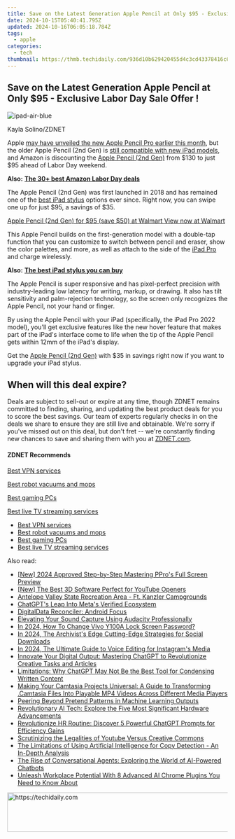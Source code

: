 ```yaml
---
title: Save on the Latest Generation Apple Pencil at Only $95 - Exclusive Labor Day Sale Offer !
date: 2024-10-15T05:40:41.795Z
updated: 2024-10-16T06:05:18.784Z
tags:
  - apple
categories:
  - tech
thumbnail: https://thmb.techidaily.com/936d10b629420455d4c3cd43378416c6e205e5dc73cdd968038b275d13e490d5.png
---
```


## Save on the Latest Generation Apple Pencil at Only $95 - Exclusive Labor Day Sale Offer !

![ipad-air-blue](https://www.zdnet.com/a/img/resize/3d7669990827e2514b1a4f385beee113e22f0295/2024/03/29/76e0e681-ab36-455e-b3e5-3926c31697a8/img-1356.jpg?auto=webp&width=1280)

Kayla Solino/ZDNET

Apple [may have unveiled the new Apple Pencil Pro earlier this month](https://www.zdnet.com/article/everything-apple-will-announce-at-its-ipad-event-on-may-7-ipad-pro-air-pencil-and-more/), but the older Apple Pencil (2nd Gen) is [still compatible with new iPad models](https://www.zdnet.com/article/apple-pencil-pro-vs-apple-pencil-2/), and Amazon is discounting the [Apple Pencil (2nd Gen)](https://goto.walmart.com/c/5597632/565706/9383?sharedid=zdnet&partnerpropertyid=1980086&u=https%3A%2F%2Fwww.walmart.com%2Fip%2FApple-Pencil-2nd-Generation-Pixel-Perfect-Precision-Industry-Leading-Low-Latency-Perfect-Note-Taking-Drawing-Signing-documents-Attaches-Charges-Pairs%2F949679706&subId1=zd-__COM_CLICK_ID__-dtp) from $130 to just $95 ahead of Labor Day weekend.

**Also:** [**The 30+ best Amazon Labor Day deals**](https://www.zdnet.com/home-and-office/best-labor-day-amazon-deals-2024/)

The Apple Pencil (2nd Gen) was first launched in 2018 and has remained one of the [best iPad stylus](https://www.zdnet.com/article/best-ipad-stylus/) options ever since. Right now, you can swipe one up for just $95, a savings of $35.

[Apple Pencil (2nd Gen) for $95 (save $50) at Walmart View now at Walmart](https://goto.walmart.com/c/5597632/565706/9383?sharedid=zdnet&partnerpropertyid=1980086&u=https%3A%2F%2Fwww.walmart.com%2Fip%2FApple-Pencil-2nd-Generation-Pixel-Perfect-Precision-Industry-Leading-Low-Latency-Perfect-Note-Taking-Drawing-Signing-documents-Attaches-Charges-Pairs%2F949679706&subId1=zd-__COM_CLICK_ID__-dtp)

This Apple Pencil builds on the first-generation model with a double-tap function that you can customize to switch between pencil and eraser, show the color palettes, and more, as well as attach to the side of the [iPad Pro](https://buy.geni.us/Proxy.ashx?TSID=368250&GR%5FURL=https%3A%2F%2Fwww.amazon.com%2Fdp%2FB0BJLF2BRM%3Ftag%3Dzd-buy-button-20%26ascsubtag%3D%5F%5FCOM%5FCLICK%5FID%5F%5F%7C4261768f-46d6-4f7b-a87a-5ae5ad6af670%7Cdtp&dtb=1) and charge wirelessly.

**Also:** [**The best iPad stylus you can buy**](https://www.zdnet.com/article/best-ipad-stylus/)

The Apple Pencil is super responsive and has pixel-perfect precision with industry-leading low latency for writing, markup, or drawing. It also has tilt sensitivity and palm-rejection technology, so the screen only recognizes the Apple Pencil, not your hand or finger.

By using the Apple Pencil with your iPad (specifically, the iPad Pro 2022 model), you'll get exclusive features like the new hover feature that makes part of the iPad's interface come to life when the tip of the Apple Pencil gets within 12mm of the iPad's display. 

Get the [Apple Pencil (2nd Gen)](https://goto.walmart.com/c/5597632/565706/9383?sharedid=zdnet&partnerpropertyid=1980086&u=https%3A%2F%2Fwww.walmart.com%2Fip%2FApple-Pencil-2nd-Generation-Pixel-Perfect-Precision-Industry-Leading-Low-Latency-Perfect-Note-Taking-Drawing-Signing-documents-Attaches-Charges-Pairs%2F949679706&subId1=zd-__COM_CLICK_ID__-dtp) with $35 in savings right now if you want to upgrade your iPad stylus. 

## When will this deal expire?

Deals are subject to sell-out or expire at any time, though ZDNET remains committed to finding, sharing, and updating the best product deals for you to score the best savings. Our team of experts regularly checks in on the deals we share to ensure they are still live and obtainable. We're sorry if you've missed out on this deal, but don't fret -- we're constantly finding new chances to save and sharing them with you at [ZDNET.com](https://www.zdnet.com/). 

#### **ZDNET** Recommends

[Best VPN services](https://www.zdnet.com/article/best-vpn/ "Best VPN services")

[Best robot vacuums and mops](https://www.zdnet.com/article/best-robot-vacuum-mop/ "Best robot vacuums and mops")

[Best gaming PCs](https://www.zdnet.com/article/best-gaming-pc/ "Best gaming PCs")

[Best live TV streaming services](https://www.zdnet.com/article/best-live-tv-streaming-service/ "Best live TV streaming services")

* [Best VPN services](https://www.zdnet.com/article/best-vpn/ "Best VPN services")
* [Best robot vacuums and mops](https://www.zdnet.com/article/best-robot-vacuum-mop/ "Best robot vacuums and mops")
* [Best gaming PCs](https://www.zdnet.com/article/best-gaming-pc/ "Best gaming PCs")
* [Best live TV streaming services](https://www.zdnet.com/article/best-live-tv-streaming-service/ "Best live TV streaming services")

<ins class="adsbygoogle"
     style="display:block"
     data-ad-format="autorelaxed"
     data-ad-client="ca-pub-7571918770474297"
     data-ad-slot="1223367746"></ins>

<ins class="adsbygoogle"
     style="display:block"
     data-ad-client="ca-pub-7571918770474297"
     data-ad-slot="8358498916"
     data-ad-format="auto"
     data-full-width-responsive="true"></ins>

<span class="atpl-alsoreadstyle">Also read:</span>
<div><ul>
<li><a href="https://fox-info.techidaily.com/new-2024-approved-step-by-step-mastering-ppros-full-screen-preview/"><u>[New] 2024 Approved Step-by-Step Mastering PPro's Full Screen Preview</u></a></li>
<li><a href="https://facebook-video-footage.techidaily.com/new-the-best-3d-software-perfect-for-youtube-openers/"><u>[New] The Best 3D Software Perfect for YouTube Openers</u></a></li>
<li><a href="https://buynow-help.techidaily.com/antelope-valley-state-recreation-area-ft-kanzler-campgrounds/"><u>Antelope Valley State Recreation Area - Ft. Kanzler Campgrounds</u></a></li>
<li><a href="https://tech-hub.techidaily.com/chatgpts-leap-into-metas-verified-ecosystem/"><u>ChatGPT's Leap Into Meta's Verified Ecosystem</u></a></li>
<li><a href="https://youtube-zero.techidaily.com/digitaldata-reconciler-android-focus/"><u>DigitalData Reconciler: Android Focus</u></a></li>
<li><a href="https://extra-lessons.techidaily.com/elevating-your-sound-capture-using-audacity-professionally/"><u>Elevating Your Sound Capture Using Audacity Professionally</u></a></li>
<li><a href="https://android-unlock.techidaily.com/in-2024-how-to-change-vivo-y100a-lock-screen-password-by-drfone-android/"><u>In 2024, How To Change Vivo Y100A Lock Screen Password?</u></a></li>
<li><a href="https://facebook-video-content.techidaily.com/in-2024-the-archivists-edge-cutting-edge-strategies-for-social-downloads/"><u>In 2024, The Archivist's Edge Cutting-Edge Strategies for Social Downloads</u></a></li>
<li><a href="https://instagram-clips.techidaily.com/in-2024-the-ultimate-guide-to-voice-editing-for-instagrams-media/"><u>In 2024, The Ultimate Guide to Voice Editing for Instagram's Media</u></a></li>
<li><a href="https://tech-hub.techidaily.com/innovate-your-digital-output-mastering-chatgpt-to-revolutionize-creative-tasks-and-articles/"><u>Innovate Your Digital Output: Mastering ChatGPT to Revolutionize Creative Tasks and Articles</u></a></li>
<li><a href="https://tech-hub.techidaily.com/limitations-why-chatgpt-may-not-be-the-best-tool-for-condensing-written-content/"><u>Limitations: Why ChatGPT May Not Be the Best Tool for Condensing Written Content</u></a></li>
<li><a href="https://some-approaches.techidaily.com/making-your-camtasia-projects-universal-a-guide-to-transforming-camtasia-files-into-playable-mp4-videos-across-different-media-players/"><u>Making Your Camtasia Projects Universal: A Guide to Transforming .Camtasia Files Into Playable MP4 Videos Across Different Media Players</u></a></li>
<li><a href="https://tech-hub.techidaily.com/peering-beyond-pretend-patterns-in-machine-learning-outputs/"><u>Peering Beyond Pretend Patterns in Machine Learning Outputs</u></a></li>
<li><a href="https://tech-hub.techidaily.com/revolutionary-ai-tech-explore-the-five-most-significant-hardware-advancements/"><u>Revolutionary AI Tech: Explore the Five Most Significant Hardware Advancements</u></a></li>
<li><a href="https://tech-hub.techidaily.com/revolutionize-hr-routine-discover-5-powerful-chatgpt-prompts-for-efficiency-gains/"><u>Revolutionize HR Routine: Discover 5 Powerful ChatGPT Prompts for Efficiency Gains</u></a></li>
<li><a href="https://youtube-webster.techidaily.com/inizing-the-legalities-of-youtube-versus-creative-commons/"><u>Scrutinizing the Legalities of Youtube Versus Creative Commons</u></a></li>
<li><a href="https://tech-hub.techidaily.com/the-limitations-of-using-artificial-intelligence-for-copy-detection-an-in-depth-analysis/"><u>The Limitations of Using Artificial Intelligence for Copy Detection - An In-Depth Analysis</u></a></li>
<li><a href="https://tech-hub.techidaily.com/the-rise-of-conversational-agents-exploring-the-world-of-ai-powered-chatbots/"><u>The Rise of Conversational Agents: Exploring the World of AI-Powered Chatbots</u></a></li>
<li><a href="https://tech-hub.techidaily.com/unleash-workplace-potential-with-8-advanced-ai-chrome-plugins-you-need-to-know-about/"><u>Unleash Workplace Potential With 8 Advanced AI Chrome Plugins You Need to Know About</u></a></li>
</ul></div>

<!-- affiliate ads begin -->
<a href="https://ephamedtechinc.pxf.io/c/5597632/2136627/26400" target="_top" id="2136627">
  <img src="//a.impactradius-go.com/display-ad/26400-2136627" border="0" alt="https://techidaily.com" width="728" height="90"/>
</a>
<img height="0" width="0" src="https://ephamedtechinc.pxf.io/i/5597632/2136627/26400" style="position:absolute;visibility:hidden;" border="0" />
<!-- affiliate ads end -->

